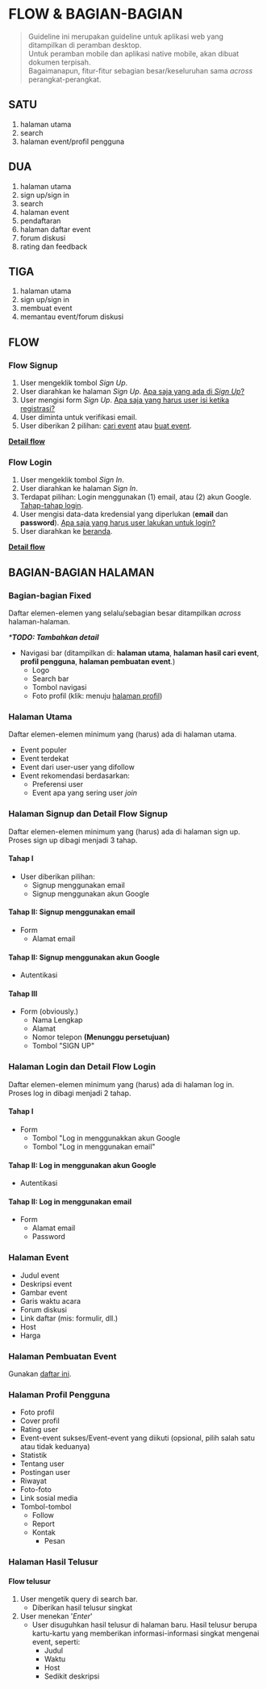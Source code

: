 # FLOW & BAGIAN-BAGIAN

> Guideline ini merupakan guideline untuk aplikasi web yang ditampilkan di peramban desktop.  
> Untuk peramban mobile dan aplikasi native mobile, akan dibuat dokumen terpisah.  
> Bagaimanapun, fitur-fitur sebagian besar/keseluruhan sama _across_ perangkat-perangkat.

## SATU
1. halaman utama
2. search
3. halaman event/profil pengguna

## DUA
1. halaman utama
2. sign up/sign in
3. search
4. halaman event
5. pendaftaran
6. halaman daftar event
7. forum diskusi
8. rating dan feedback

## TIGA
1. halaman utama
2. sign up/sign in
3. membuat event
4. memantau event/forum diskusi

## FLOW
### Flow Signup
1. User mengeklik tombol _Sign Up_.
2. User diarahkan ke halaman _Sign Up_.
  [Apa saja yang ada di _Sign Up_?](#hal-signup)
3. User mengisi form _Sign Up_.
  [Apa saja yang harus user isi ketika registrasi?](#hal-signup)
4. User diminta untuk verifikasi email.
5. User diberikan 2 pilihan: [cari event](#halaman-cari-event) atau [buat event](#halaman-buat-event).  

[**Detail flow**](#hal-signup)

### Flow Login
1. User mengeklik tombol _Sign In_.
2. User diarahkan ke halaman _Sign In_.
3. Terdapat pilihan: Login menggunakan (1) email, atau (2) akun Google. [Tahap-tahap login](#tahap-login).
4. User mengisi data-data kredensial yang diperlukan (**email** dan **password**). [Apa saja yang harus user lakukan untuk login?](#hal-login)
5. User diarahkan ke [beranda](#hal-utama).  

[**Detail flow**](#hal-login)



## BAGIAN-BAGIAN HALAMAN
### Bagian-bagian Fixed
Daftar elemen-elemen yang selalu/sebagian besar ditampilkan _across_ halaman-halaman.  

_***TODO: Tambahkan detail**_
* Navigasi bar (ditampilkan di: **halaman utama**, **halaman hasil cari event**, **profil pengguna**, **halaman pembuatan event**.)
  * Logo
  * Search bar
  * Tombol navigasi
  * Foto profil (klik: menuju [halaman profil](#hal-profil))
  

### Halaman Utama <a name="hal-utama"></a>
Daftar elemen-elemen minimum yang (harus) ada di halaman utama.
* Event populer
* Event terdekat
* Event dari user-user yang difollow
* Event rekomendasi berdasarkan:
  * Preferensi user
  * Event apa yang sering user _join_

### Halaman Signup dan Detail Flow Signup <a name="hal-signup"></a>
Daftar elemen-elemen minimum yang (harus) ada di halaman sign up.  
Proses sign up dibagi menjadi 3 tahap.
#### Tahap I
* User diberikan pilihan:
  * Signup menggunakan email
  * Signup menggunakan akun Google

#### Tahap II: Signup menggunakan email
* Form
  * Alamat email
  
#### Tahap II: Signup menggunakan akun Google
* Autentikasi

#### Tahap III
* Form (obviously.)
  * Nama Lengkap
  * Alamat
  * Nomor telepon **(Menunggu persetujuan)**
  * Tombol "SIGN UP"

### Halaman Login dan Detail Flow Login <a name="hal-login"></a>
Daftar elemen-elemen minimum yang (harus) ada di halaman log in.  
Proses log in dibagi menjadi 2 tahap.
#### Tahap I <a name="tahap-login"></a>
* Form
  * Tombol "Log in menggunakkan akun Google
  * Tombol "Log in menggunakan email"
#### Tahap II: Log in menggunakan akun Google
* Autentikasi

#### Tahap II: Log in menggunakan email
* Form
  * Alamat email
  * Password


### Halaman Event <a name="hal-event"></a>
* Judul event
* Deskripsi event
* Gambar event
* Garis waktu acara
* Forum diskusi
* Link daftar (mis: formulir, dll.)
* Host
* Harga

### Halaman Pembuatan Event
Gunakan [daftar ini](#hal-event).

### Halaman Profil Pengguna
* Foto profil
* Cover profil
* Rating user
* Event-event sukses/Event-event yang diikuti (opsional, pilih salah satu atau tidak keduanya)
* Statistik
* Tentang user
* Postingan user
* Riwayat
* Foto-foto
* Link sosial media
* Tombol-tombol
  * Follow
  * Report
  * Kontak
    * Pesan

### Halaman Hasil Telusur
#### Flow telusur
1. User mengetik query di search bar.
    * Diberikan hasil telusur singkat
2. User menekan '_Enter_'
    * User disuguhkan hasil telusur di halaman baru. Hasil telusur berupa kartu-kartu yang memberikan informasi-informasi singkat mengenai event, seperti:
      * Judul
      * Waktu
      * Host
      * Sedikit deskripsi
